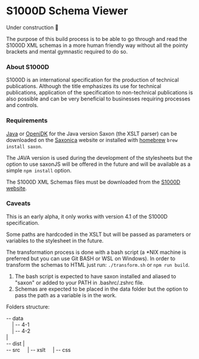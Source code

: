 # S1000D Schema Viewer

Under construction 🤫

The purpose of this build process is to be able to go through and read the S1000D XML schemas in a more human friendly way without all the pointy brackets and mental gymnastic required to do so.

### About S1000D

S1000D is an international specification for the production of technical publications. Although the title emphasizes its use for technical publications, application of the specification to non-technical publications is also possible and can be very beneficial to businesses requiring processes and controls.

### Requirements

[Java](https://www.java.com/en/) or [OpenjDK](https://openjdk.org/) for the Java version
Saxon (the XSLT parser) can be downloaded on the [Saxonica](https://www.saxonica.com/download/download_page.xml) website or installed with [homebrew](https://brew.sh) `brew install saxon`.

The JAVA version is used during the development of the stylesheets but the option to use saxonJS will be offered in the future and will be available as a simple `npm install` option.

The S1000D XML Schemas files must be downloaded from the [S1000D website](https://users.s1000d.org/Default.aspx).

### Caveats

This is an early alpha, it only works with version 4.1 of the S1000D specification.

Some paths are hardcoded in the XSLT but will be passed as parameters or variables to the stylesheet in the future.

The transformation process is done with a bash script (a \*NIX machine is preferred but you can use Git BASH or WSL on Windows). In order to transform the schemas to HTML just run: `./transform.sh` or `npm run build`.

1. The bash script is expected to have saxon installed and aliased to "saxon" or added to your PATH in .bashrc/.zshrc file.
2. Schemas are expected to be placed in the data folder but the option to pass the path as a variable is in the work.

Folders structure:

-- data  
&nbsp;&nbsp;&nbsp;&nbsp;| -- 4-1  
&nbsp;&nbsp;&nbsp;&nbsp;| -- 4-2  
|  
-- dist
|  
-- src
&nbsp;&nbsp;&nbsp;&nbsp;| -- xslt
&nbsp;&nbsp;&nbsp;&nbsp;| -- css
